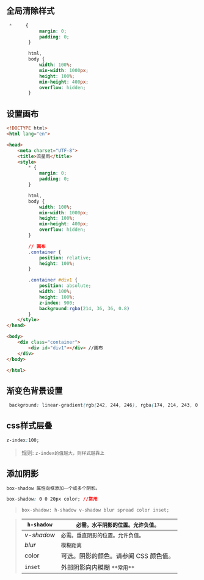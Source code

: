 ## 全局清除样式

```css
 *     {
            margin: 0;
            padding: 0;
        }

        html,
        body {
            width: 100%;
            min-width: 1000px;
            height: 100%;
            min-height: 400px;
            overflow: hidden;
        }
```

## 设置画布

```html
<!DOCTYPE html>
<html lang="en">

<head>
    <meta charset="UTF-8">
    <title>流星雨</title>
    <style>
        * {
            margin: 0;
            padding: 0;
        }

        html,
        body {
            width: 100%;
            min-width: 1000px;
            height: 100%;
            min-height: 400px;
            overflow: hidden;
        }

        // 画布
        .container {
            position: relative;
            height: 100%;
        }

        .container #div1 {
            position: absolute;
            width: 100%;
            height: 100%;
            z-index: 900;
            background:rgba(214, 36, 36, 0.8)
        }
    </style>
</head>

<body>
    <div class="container">
        <div id="div1"></div> //画布
    </div>
</body>

</html>
```

## 渐变色背景设置

```css
 background: linear-gradient(rgb(242, 244, 246), rgba(174, 214, 243, 0.8), rgba(60, 163, 232, 0.5));
```

## css样式层叠

```css
z-index:100;
```

> 规则: `z-index的值越大，则样式越靠上`

## 添加阴影

```css
box-shadow 属性向框添加一个或多个阴影。

box-shadow: 0 0 20px color; //常用
```

> `box-shadow: h-shadow v-shadow blur spread color inset;`

> | `h-shadow` | `必需。水平阴影的位置。允许负值。`    |
> | ---------- | ------------------------------------- |
> | *v-shadow* | `必需。垂直阴影的位置。允许负值。`    |
> | *blur*     | `模糊距离`                            |
> | color      | 可选。阴影的颜色。请参阅 CSS 颜色值。 |
> | `inset`    | 外部阴影向内模糊 `**常用**`           |

